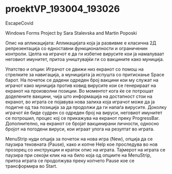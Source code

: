 # proektVP_193004_193026
EscapeCovid

Windows Forms Project by Sara Stalevska and Martin Poposki

Опис на апликацијата:
Апликацијата која ја развивме е класична 2Д репрезентација со едноставни функционалности и ограниченин контроли. 
Целта на играчот е да ги избегне вирусите кои ја намалуваат неговиот имунитет, притоа уништувајќи ги со вакцините како муниција.

Упатство и опции:
Играчот се движи низ екранот со помош на стрелките за навигација, а муницијата ја испушта со притискање Space барот.
На почеток се дадени одреден број вакцини кои му служат на играчот како муниција против ковид вирусите кои се генерираат на екранот на произволни позиции.
Во моментот кога ќе се потрошат доделените вакцини, чија што информација на достапност стои на екранот, во играта се појавува нова залиха која играчот може да ја подигне од таа позиција за да продолжи да ги напаѓа вирусите. 
Доколку играчот ќе биде судрен со одреден број на вируси, неговиот имунитет се потрошил, процес кој се прикажува на екранот преку ProgressBar.
Дополнително, на екранот се бројат вакцинирани личности, односно бројот на погодени вируси, кои играат улога на резултат во играта.

MenuStrip нуди опција за почеток на нова игра (New), опција да се паузира тековната (Pause), како и копче Help кое проследува во нов прозорец со инструкции и краток опис на играта.
Тајмерот на играта се паузира при секојм клик на на било која од опциите на MenuStrip, притоа играта се продолжува преку копчето Pause кое се трансформира во Start.


 
